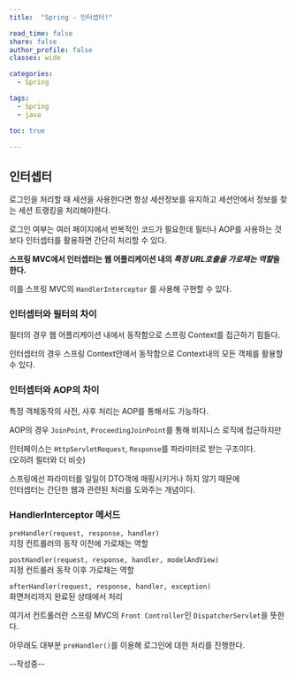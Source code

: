 ```yaml
---
title:  "Spring - 인터셉터!"

read_time: false
share: false
author_profile: false
classes: wide

categories:
  - Spring

tags:
  - Spring
  - java

toc: true

---
```


## 인터셉터

로그인을 처리할 때 세션을 사용한다면 항상 세션정보를 유지하고 세션안에서 정보를 찾는 세션 트랭킹을 처리해야한다.  

로그인 여부는 여러 페이지에서 반복적인 코드가 필요한데 필터나 AOP를 사용하는 것 보다 인터셉터를 활용하면 간단히 처리할 수 있다.  

**스프링 MVC에서 인터셉터는 웹 어플리케이션 내의 *특정 URL호출을 가로채는 역할*을 한다.**   

이를 스프링 MVC의 `HandlerInterceptor` 를 사용해 구현할 수 있다.  

### 인터셉터와 필터의 차이

필터의 경우 웹 어플리케이션 내에서 동작함으로 스프링 Context를 접근하기 힘들다.  

인터셉터의 경우 스프링 Context안에서 동작함으로 Context내의 모든 객체를 활용할 수 있다.  

### 인터셉터와 AOP의 차이

특정 객체동작의 사전, 사후 처리는 AOP를 통해서도 가능하다.  

AOP의 경우 `JoinPoint`, `ProceedingJoinPoint`를 통해 비지니스 로직에 접근하지만  

인터페이스는 `HttpServletRequest`, `Response`를 파라미터로 받는 구조이다.  
(오히려 필터와 더 비슷)

스프링에선 파라미터를 일일이 DTO객에 매핑시키거나 하지 않기 때문에  
인터셉터는 간단한 웹과 관련된 처리를 도와주는 개념이다.

### HandlerInterceptor 메서드

`preHandler(request, response, handler)`  
지정 컨트롤러의 동작 이전에 가로채는 역할  

`postHandler(request, response, handler, modelAndView)`  
지정 컨트롤러 동작 이후 가로채는 역할

`afterHandler(request, response, handler, exception)`  
화면처리까지 완료된 상태에서 처리  

여기서 컨트롤러란 스프링 MVC의 `Front Controller`인 `DispatcherServlet`을 뜻한다.

아무래도 대부분 `preHandler()`를 이용해 로그인에 대한 처리를 진행한다.  

--작성중--